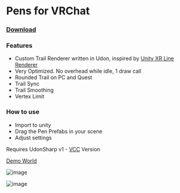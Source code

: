 # Pens for VRChat
### [Download](https://github.com/z3y/VRCMarker/releases)

### Features
- Custom Trail Renderer written in Udon, inspired by [Unity XR Line Renderer](https://github.com/Unity-Technologies/XRLineRenderer)
- Very Optimized. No overhead while idle, 1 draw call
- Rounded Trail on PC and Quest
- Trail Sync
- Trail Smoothing
- Vertex Limit


### How to use
- Import to unity
- Drag the Pen Prefabs in your scene
- Adjust settings

Requires UdonSharp v1 - [VCC](https://vcc.docs.vrchat.com/) Version

[Demo World](https://vrchat.com/home/world/wrld_df859907-113e-445b-9ec7-37c900c36c75)


![image](https://user-images.githubusercontent.com/33181641/194152223-e877ede1-6a6e-4a35-9223-a4a633e98c26.png)

![image](https://user-images.githubusercontent.com/33181641/194152197-a5647001-c29e-4231-a2f4-bf7858d2079a.png)



